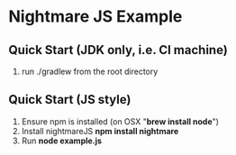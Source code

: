 # Nightmare JS Example

## Quick Start (JDK only, i.e. CI machine)

1. run ./gradlew from the root directory 

## Quick Start (JS style)

1. Ensure npm is installed (on OSX "**brew install node**") 
2. Install nightmareJS **npm install nightmare**
3. Run **node example.js**